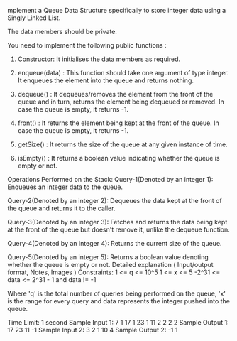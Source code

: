 mplement a Queue Data Structure specifically to store integer data using a Singly Linked List.

The data members should be private.

You need to implement the following public functions :

1. Constructor:
It initialises the data members as required.

2. enqueue(data) :
This function should take one argument of type integer. It enqueues the element into the queue and returns nothing.

3. dequeue() :
It dequeues/removes the element from the front of the queue and in turn, returns the element being dequeued or removed. In case the queue is empty, it returns -1.

4. front() :
It returns the element being kept at the front of the queue. In case the queue is empty, it returns -1.

5. getSize() :
It returns the size of the queue at any given instance of time.

6. isEmpty() :
It returns a boolean value indicating whether the queue is empty or not.

Operations Performed on the Stack:
Query-1(Denoted by an integer 1): Enqueues an integer data to the queue.

Query-2(Denoted by an integer 2): Dequeues the data kept at the front of the queue and returns it to the caller.

Query-3(Denoted by an integer 3): Fetches and returns the data being kept at the front of the queue but doesn't remove it, unlike the dequeue function.

Query-4(Denoted by an integer 4): Returns the current size of the queue.

Query-5(Denoted by an integer 5): Returns a boolean value denoting whether the queue is empty or not.
Detailed explanation ( Input/output format, Notes, Images )
Constraints:
1 <= q <= 10^5
1 <= x <= 5
-2^31 <= data <= 2^31 - 1 and data != -1

Where 'q' is the total number of queries being performed on the queue, 'x' is the range for every query and data represents the integer pushed into the queue. 

Time Limit: 1 second
Sample Input 1:
7
1 17
1 23
1 11
2
2
2
2
Sample Output 1:
17
23
11
-1
Sample Input 2:
3
2
1 10
4
Sample Output 2:
-1 
1


